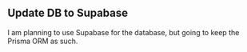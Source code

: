 ## Update DB to Supabase

I am planning to use Supabase for the database, but going to keep the Prisma ORM as such.

